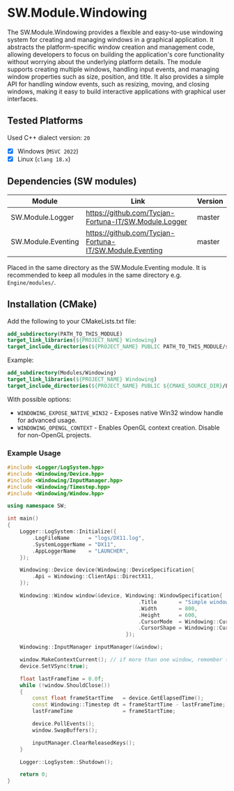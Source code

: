 # SW.Module.Windowing

The SW.Module.Windowing provides a flexible and easy-to-use windowing system for creating and managing windows in a graphical application. It abstracts the platform-specific window creation and management code, allowing developers to focus on building the application's core functionality without worrying about the underlying platform details. The module supports creating multiple windows, handling input events, and managing window properties such as size, position, and title. It also provides a simple API for handling window events, such as resizing, moving, and closing windows, making it easy to build interactive applications with graphical user interfaces.

## Tested Platforms

Used C++ dialect version: `20`

- [x] Windows (`MSVC 2022`)
- [x] Linux (`clang 18.x`)

## Dependencies (SW modules)

| Module             | Link                                                    | Version |
| ------------------ | ------------------------------------------------------- | ------- |
| SW.Module.Logger   | https://github.com/Tycjan-Fortuna-IT/SW.Module.Logger   | master  |
| SW.Module.Eventing | https://github.com/Tycjan-Fortuna-IT/SW.Module.Eventing | master  |

Placed in the same directory as the SW.Module.Eventing module.
It is recommended to keep all modules in the same directory e.g. `Engine/modules/`.

<!-- ## Installation (Premake5 - FancyBuildSystem)

Add inside your main dependencies.lua following line:

```lua
FBS.ImportModule("Engine/modules/SW.Module.Eventing");
```

Replacing with correct path to the module. -->

## Installation (CMake)

Add the following to your CMakeLists.txt file:

```cmake
add_subdirectory(PATH_TO_THIS_MODULE)
target_link_libraries(${PROJECT_NAME} Windowing)
target_include_directories(${PROJECT_NAME} PUBLIC PATH_TO_THIS_MODULE/src)
```

Example:

```cmake
add_subdirectory(Modules/Windowing)
target_link_libraries(${PROJECT_NAME} Windowing)
target_include_directories(${PROJECT_NAME} PUBLIC ${CMAKE_SOURCE_DIR}/Engine/Modules/Windowing/src)
```

With possible options:

- `WINDOWING_EXPOSE_NATIVE_WIN32` - Exposes native Win32 window handle for advanced usage.
- `WINDOWING_OPENGL_CONTEXT` - Enables OpenGL context creation. Disable for non-OpenGL projects.

### Example Usage

```cpp
#include <Logger/LogSystem.hpp>
#include <Windowing/Device.hpp>
#include <Windowing/InputManager.hpp>
#include <Windowing/Timestep.hpp>
#include <Windowing/Window.hpp>

using namespace SW;

int main()
{
	Logger::LogSystem::Initialize({
	    .LogFileName      = "logs/DX11.log",
	    .SystemLoggerName = "DX11",
	    .AppLoggerName    = "LAUNCHER",
	});

	Windowing::Device device(Windowing::DeviceSpecification{
	    .Api = Windowing::ClientApi::DirectX11,
	});

	Windowing::Window window(&device, Windowing::WindowSpecification{
	                                      .Title       = "Simple window",
	                                      .Width       = 800,
	                                      .Height      = 600,
	                                      .CursorMode  = Windowing::CursorMode::NORMAL,
	                                      .CursorShape = Windowing::CursorShape::ARROW,
	                                  });

	Windowing::InputManager inputManager(&window);

	window.MakeContextCurrent(); // if more than one window, remember to properly switch context
	device.SetVSync(true);

	float lastFrameTime = 0.0f;
	while (!window.ShouldClose())
	{
		const float frameStartTime   = device.GetElapsedTime();
		const Windowing::Timestep dt = frameStartTime - lastFrameTime;
		lastFrameTime                = frameStartTime;

		device.PollEvents();
		window.SwapBuffers();

		inputManager.ClearReleasedKeys();
	}

	Logger::LogSystem::Shutdown();

	return 0;
}
```
